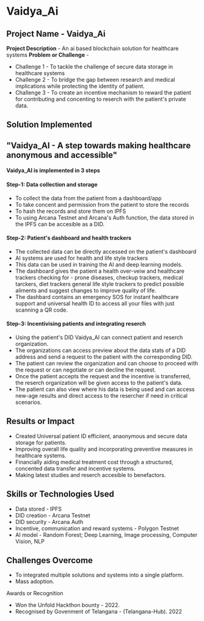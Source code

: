 # Vaidya_Ai

## Project Name - Vaidya_Ai
**Project Description** - An ai based blockchain solution for healthcare systems
**Problem or Challenge**  - 
* Challenge 1 - To tackle the challenge of secure data storage in healthcare systems
* Challenge 2 - To bridge the gap between research and medical implications while protecting the identity of patient.
* Challenge 3 - To create an incentive mechanism to reward the patient for contributing and concenting to reserch with the patient's private data. 
## **Solution Implemented**
## "Vaidya_AI - A step towards making healthcare anonymous and accessible"
#### Vaidya_AI is implemented in 3 steps
#### Step-1: **Data collection and storage**
* To collect the data from the patient from a dashboard/app 
* To take concent and permission from the patient to store the records
* To hash the records and store them on IPFS
* To using Arcana Testnet and Arcana's Auth function, the data stored in the IPFS can be accesible as a DID.
#### Step-2: **Patient's dashboard and health trackers**
* The collected data can be directly accessed on the patient's dashboard
* AI systems are used for health and life style trackers
* This data can be used in training the AI and deep learning models.
* The dashboard gives the patient a health over-veiw and healthcare trackers checking for - prone diseases, checkup trackers, medical tarckers, diet trackers general life style trackers to predict possible aliments and suggest changes to improve quality of life.
* The dashbard contains an emergency SOS for instant healthcare support and universal health ID to access all your files with just scanning a QR code.
#### Step-3: **Incentivising patients and integrating reserch**
* Using the patient's DID Vaidya_AI can connect patient and reserch organization.
* The organizations can access preview about the data stats of a DID address and send a request to the patient with the corresponding DID.
* The patient can review the organization and can choose to proceed with the request or can negotiate or can decline the request.
* Once the patient accepts the request and the incentive is transferred, the reserch organization will be given access to the patient's data.
* The patient can also view where his data is being used and can access new-age results and direct access to the resercher if need in critical scenarios.

## Results or Impact
* Created Universal patient ID efficiient, anaonymous and secure data storage for patients.
* Improving overall life quality and incorporating preventive measures in healthcare systems.
* Financially aiding medical treatment cost through a structured, concented data transfer and incentive systems.
* Making latest studies and reserch accesible to benefactors. 

## Skills or Technologies Used
* Data stored - IPFS
* DID creation - Arcana Testnet
* DID security - Arcana Auth
* Incentive, communication and reward systems - Polygon Testnet
* AI model - Random Forest; Deep Learning, Image processing, Computer Vision, NLP

## Challenges Overcome
* To integrated multiple solutions and systems into a single platform.
* Mass adoption.

Awards or Recognition
* Won the Unfold Hackthon bounty - 2022.
* Recognised by Govenment of Telangana - (Telangana-Hub). 2022
